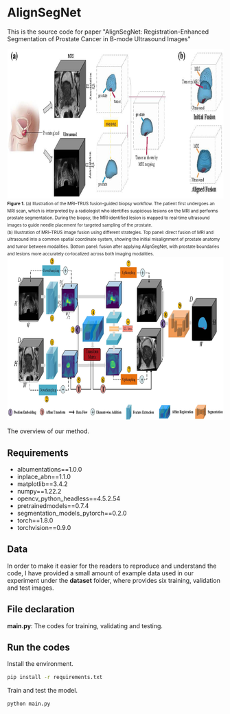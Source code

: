 # AlignSegNet
This is the source code for paper "AlignSegNet: Registration-Enhanced Segmentation of Prostate Cancer in B-mode Ultrasound Images"

<div align=center><img width="1000" height="350" src="https://github.com/sangst-lab/AlignSegNet/blob/main/figures/Figure_1.jpg"/></div>
  <figcaption style="text-align:left; font-size:0.85em; line-height:1.4;">
    <small>
      <strong>Figure 1.</strong>  
      (a) Illustration of the MRI–TRUS fusion‑guided biopsy workflow. The patient first undergoes an MRI scan, which is interpreted by a radiologist who identifies suspicious lesions on the MRI and performs prostate segmentation. During the biopsy, the MRI‑identified lesion is mapped to real‑time ultrasound images to guide needle placement for targeted sampling of the prostate.  
      <br>
      (b) Illustration of MRI–TRUS image fusion using different strategies. Top panel: direct fusion of MRI and ultrasound into a common spatial coordinate system, showing the initial misalignment of prostate anatomy and tumor between modalities. Bottom panel: fusion after applying AlignSegNet, with prostate boundaries and lesions more accurately co‑localized across both imaging modalities.
    </small>
  </figcaption>

<div align=center><img width="1200" height="380" src="https://github.com/sangst-lab/AlignSegNet/blob/main/figures/Figure_2.jpg"/></div>
<p align="left"> 
The overview of our method. 
</p>

## Requirements
* albumentations==1.0.0
* inplace_abn==1.1.0
* matplotlib==3.4.2
* numpy==1.22.2
* opencv_python_headless==4.5.2.54
* pretrainedmodels==0.7.4
* segmentation_models_pytorch==0.2.0
* torch==1.8.0
* torchvision==0.9.0

## Data
In order to make it easier for the readers to reproduce and understand the code, I have provided a small amount of example data used in our experiment under the **dataset** folder, where provides six training, validation and test images.

## File declaration


**main.py**: The codes for training, validating and testing.

## Run the codes
Install the environment.
```bash
pip install -r requirements.txt
```

Train and test the model.
```bash
python main.py
```

